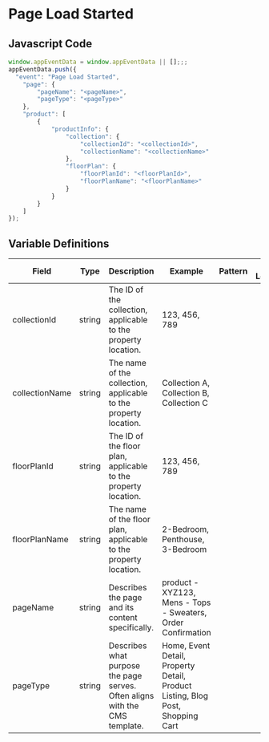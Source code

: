 # Page Load Started

### 

## Javascript Code
```js
window.appEventData = window.appEventData || [];;;
appEventData.push({
  "event": "Page Load Started",
    "page": {
        "pageName": "<pageName>",
        "pageType": "<pageType>"
    },
    "product": [
        {
            "productInfo": {
                "collection": {
                    "collectionId": "<collectionId>",
                    "collectionName": "<collectionName>"
                },
                "floorPlan": {
                    "floorPlanId": "<floorPlanId>",
                    "floorPlanName": "<floorPlanName>"
                }
            }
        }
    ]
});
```

## Variable Definitions

|Field|Type|Description|Example|Pattern|Min Length|Max Length|Minimum|Maximum|Multiple Of|
| --- | --- | --- | --- | --- | --- | --- | --- | --- | --- |
|collectionId|string|The ID of the collection, applicable to the property location.|123, 456, 789|||||||
|collectionName|string|The name of the collection, applicable to the property location.|Collection A, Collection B, Collection C|||||||
|floorPlanId|string|The ID of the floor plan, applicable to the property location.|123, 456, 789|||||||
|floorPlanName|string|The name of the floor plan, applicable to the property location.|2-Bedroom, Penthouse, 3-Bedroom|||||||
|pageName|string|Describes the page and its content specifically. |product - XYZ123, Mens - Tops - Sweaters, Order Confirmation|||||||
|pageType|string|Describes what purpose the page serves. Often aligns with the CMS template.|Home, Event Detail, Property Detail, Product Listing, Blog Post, Shopping Cart|||||||




